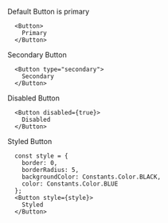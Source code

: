 Default Button is primary
```
  <Button>
    Primary
  </Button>
```

Secondary Button
```
  <Button type="secondary">
    Secondary
  </Button>
```

Disabled Button
```
  <Button disabled={true}>
    Disabled
  </Button>
```

Styled Button
```
  const style = {
    border: 0,
    borderRadius: 5,
    backgroundColor: Constants.Color.BLACK,
    color: Constants.Color.BLUE
  };
  <Button style={style}>
    Styled
  </Button>
```
